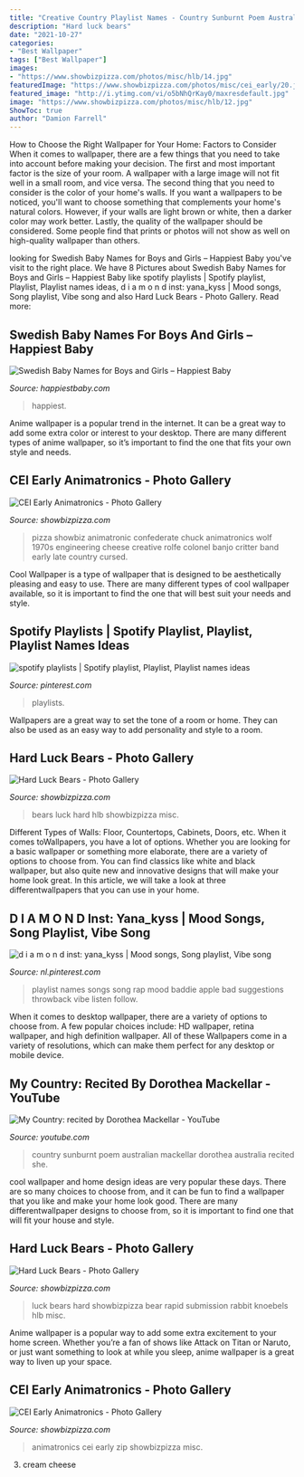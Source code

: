 ```yaml
---
title: "Creative Country Playlist Names - Country Sunburnt Poem Australian Mackellar Dorothea Australia Recited She"
description: "Hard luck bears"
date: "2021-10-27"
categories:
- "Best Wallpaper"
tags: ["Best Wallpaper"]
images:
- "https://www.showbizpizza.com/photos/misc/hlb/14.jpg"
featuredImage: "https://www.showbizpizza.com/photos/misc/cei_early/20.jpg"
featured_image: "http://i.ytimg.com/vi/o5bNhQrKay0/maxresdefault.jpg"
image: "https://www.showbizpizza.com/photos/misc/hlb/12.jpg"
ShowToc: true
author: "Damion Farrell"
---
```



How to Choose the Right Wallpaper for Your Home: Factors to Consider
When it comes to wallpaper, there are a few things that you need to take into account before making your decision. The first and most important factor is the size of your room. A wallpaper with a large image will not fit well in a small room, and vice versa. 
The second thing that you need to consider is the color of your home's walls. If you want a wallpapers to be noticed, you'll want to choose something that complements your home's natural colors. However, if your walls are light brown or white, then a darker color may work better. 
Lastly, the quality of the wallpaper should be considered. Some people find that prints or photos will not show as well on high-quality wallpaper than others.

	

		
looking for Swedish Baby Names for Boys and Girls – Happiest Baby you've visit to the right place. We have 8 Pictures about Swedish Baby Names for Boys and Girls – Happiest Baby like spotify playlists | Spotify playlist, Playlist, Playlist names ideas, d i a m o n d inst: yana_kyss | Mood songs, Song playlist, Vibe song and also Hard Luck Bears - Photo Gallery. Read more:
		
    
## Swedish Baby Names For Boys And Girls – Happiest Baby

<img loading=lazy src="http://cdn.shopify.com/s/files/1/1407/3324/articles/swedish-baby-names_1300x@2x.jpg?v=1609174707" onerror="this.onerror=null;this.src='https://tse2.mm.bing.net/th?id=OIP.knhI4OVOoQcZKBAAJRz7qgHaE7&amp;pid=15.1';" alt="Swedish Baby Names for Boys and Girls – Happiest Baby">

_Source: happiestbaby.com_

>happiest. 

	

Anime wallpaper is a popular trend in the internet. It can be a great way to add some extra color or interest to your desktop. There are many different types of anime wallpaper, so it’s important to find the one that fits your own style and needs.

    
## CEI Early Animatronics - Photo Gallery

<img loading=lazy src="https://www.showbizpizza.com/photos/misc/cei_early/20.jpg" onerror="this.onerror=null;this.src='https://tse2.mm.bing.net/th?id=OIP.gKp9246pLu0MiTbShOyMJwHaK3&amp;pid=15.1';" alt="CEI Early Animatronics - Photo Gallery">

_Source: showbizpizza.com_

>pizza showbiz animatronic confederate chuck animatronics wolf 1970s engineering cheese creative rolfe colonel banjo critter band early late country cursed. 

	

Cool Wallpaper is a type of wallpaper that is designed to be aesthetically pleasing and easy to use. There are many different types of cool wallpaper available, so it is important to find the one that will best suit your needs and style.

    
## Spotify Playlists | Spotify Playlist, Playlist, Playlist Names Ideas

<img loading=lazy src="https://i.pinimg.com/736x/7a/0c/b1/7a0cb1c7a66d97138eba7a5de432df50.jpg" onerror="this.onerror=null;this.src='https://tse3.mm.bing.net/th?id=OIP.A-n2njRjvrKvV-egVVfAJQHaPN&amp;pid=15.1';" alt="spotify playlists | Spotify playlist, Playlist, Playlist names ideas">

_Source: pinterest.com_

>playlists. 

	

Wallpapers are a great way to set the tone of a room or home. They can also be used as an easy way to add personality and style to a room.

    
## Hard Luck Bears - Photo Gallery

<img loading=lazy src="https://www.showbizpizza.com/photos/misc/hlb/14.jpg" onerror="this.onerror=null;this.src='https://tse4.mm.bing.net/th?id=OIP.R-aeyBk984_7L8HgW67w_gHaFc&amp;pid=15.1';" alt="Hard Luck Bears - Photo Gallery">

_Source: showbizpizza.com_

>bears luck hard hlb showbizpizza misc. 

	

Different Types of Walls: Floor, Countertops, Cabinets, Doors, etc.
When it comes toWallpapers, you have a lot of options. Whether you are looking for a basic wallpaper or something more elaborate, there are a variety of options to choose from. You can find classics like white and black wallpaper, but also quite new and innovative designs that will make your home look great. In this article, we will take a look at three differentwallpapers that you can use in your home.

    
## D I A M O N D Inst: Yana_kyss | Mood Songs, Song Playlist, Vibe Song

<img loading=lazy src="https://i.pinimg.com/736x/78/7e/38/787e38579f442a372b2aba29f9a0ee56.jpg" onerror="this.onerror=null;this.src='https://tse2.mm.bing.net/th?id=OIP.J7qXj_8rGJ28AX7jv6kvfQHaNK&amp;pid=15.1';" alt="d i a m o n d inst: yana_kyss | Mood songs, Song playlist, Vibe song">

_Source: nl.pinterest.com_

>playlist names songs song rap mood baddie apple bad suggestions throwback vibe listen follow. 

	

When it comes to desktop wallpaper, there are a variety of options to choose from. A few popular choices include: HD wallpaper, retina wallpaper, and high definition wallpaper. All of these Wallpapers come in a variety of resolutions, which can make them perfect for any desktop or mobile device. 

    
## My Country: Recited By Dorothea Mackellar - YouTube

<img loading=lazy src="http://i.ytimg.com/vi/o5bNhQrKay0/maxresdefault.jpg" onerror="this.onerror=null;this.src='https://tse2.mm.bing.net/th?id=OIP.QJEFr381s6PKFY3PqX4iGgHaEK&amp;pid=15.1';" alt="My Country: recited by Dorothea Mackellar - YouTube">

_Source: youtube.com_

>country sunburnt poem australian mackellar dorothea australia recited she. 

	

cool wallpaper and home design ideas are very popular these days. There are so many choices to choose from, and it can be fun to find a wallpaper that you like and make your home look good. There are many differentwallpaper designs to choose from, so it is important to find one that will fit your house and style.

    
## Hard Luck Bears - Photo Gallery

<img loading=lazy src="https://www.showbizpizza.com/photos/misc/hlb/12.jpg" onerror="this.onerror=null;this.src='https://tse2.mm.bing.net/th?id=OIP.7mlsQdSL-0XB7-iB49nfugHaFn&amp;pid=15.1';" alt="Hard Luck Bears - Photo Gallery">

_Source: showbizpizza.com_

>luck bears hard showbizpizza bear rapid submission rabbit knoebels hlb misc. 

	

Anime wallpaper is a popular way to add some extra excitement to your home screen. Whether you’re a fan of shows like Attack on Titan or Naruto, or just want something to look at while you sleep, anime wallpaper is a great way to liven up your space.

    
## CEI Early Animatronics - Photo Gallery

<img loading=lazy src="https://www.showbizpizza.com/photos/misc/cei_early/34.jpg" onerror="this.onerror=null;this.src='https://tse4.mm.bing.net/th?id=OIP.xPMLco_ipxkq2Q_1KTN1QgHaE4&amp;pid=15.1';" alt="CEI Early Animatronics - Photo Gallery">

_Source: showbizpizza.com_

>animatronics cei early zip showbizpizza misc. 

	

3. cream cheese 

